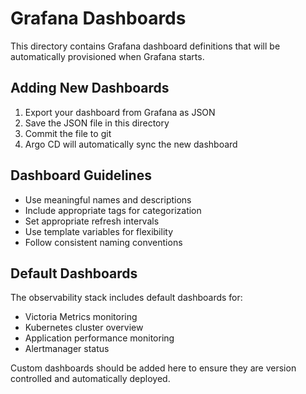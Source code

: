 # Grafana Dashboards

This directory contains Grafana dashboard definitions that will be automatically provisioned when Grafana starts.

## Adding New Dashboards

1. Export your dashboard from Grafana as JSON
2. Save the JSON file in this directory  
3. Commit the file to git
4. Argo CD will automatically sync the new dashboard

## Dashboard Guidelines

- Use meaningful names and descriptions
- Include appropriate tags for categorization
- Set appropriate refresh intervals
- Use template variables for flexibility
- Follow consistent naming conventions

## Default Dashboards

The observability stack includes default dashboards for:
- Victoria Metrics monitoring
- Kubernetes cluster overview
- Application performance monitoring
- Alertmanager status

Custom dashboards should be added here to ensure they are version controlled and automatically deployed.